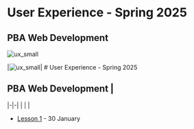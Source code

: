 # User Experience - Spring 2025
## PBA Web Development
![ux_small](https://github.com/user-attachments/assets/301941d6-924d-424f-9c95-b3a431c98f0b)

|![ux_small](https://github.com/user-attachments/assets/301941d6-924d-424f-9c95-b3a431c98f0b)| # User Experience - Spring 2025
## PBA Web Development |
|-|-|
| | |
    

- [Lesson 1](https://github.com/arturomorarioja-kea/WD_UX_F25/blob/main/Lesson01/README.md) - 30 January
